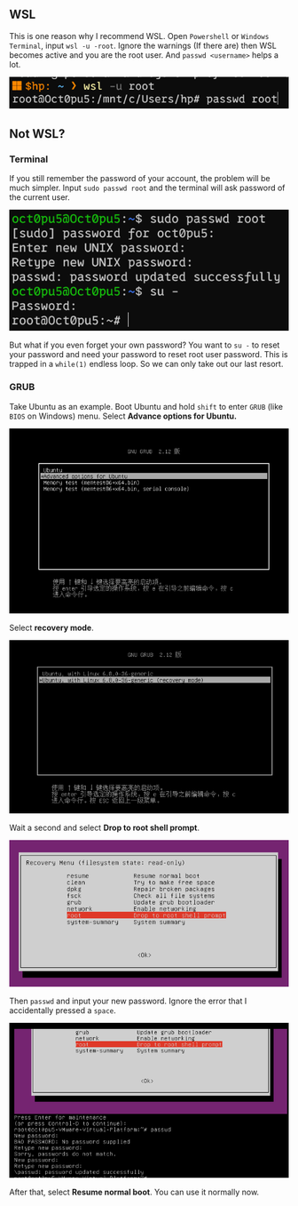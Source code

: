 ## WSL
This is one reason why I recommend WSL. Open `Powershell` or `Windows Terminal`, input `wsl -u -root`. Ignore the warnings (If there are) then WSL becomes active and you are the root user. And `passwd <username>` helps a lot.

![](/assets/Linux/2.1%20SHIT,%20I%20forgot%20my%20password%20again!/1.png)

## Not WSL?
### Terminal
If you still remember the password of your account, the problem will be much simpler. Input `sudo passwd root` and the terminal will ask password of the current user.

![](/assets/Linux/2.1%20SHIT,%20I%20forgot%20my%20password%20again!/2.png)

But what if you even forget your own password? You want to `su -`  to reset your password and need your password to reset root user password. This is trapped in a `while(1)` endless loop. So we can only take out our last resort.

### GRUB
Take Ubuntu as an example. Boot Ubuntu and hold `shift` to enter `GRUB` (like `BIOS` on Windows) menu. Select **Advance options for Ubuntu.**

![](/assets/Linux/2.1%20SHIT,%20I%20forgot%20my%20password%20again!/3.png)

Select **recovery mode**.

![](/assets/Linux/2.1%20SHIT,%20I%20forgot%20my%20password%20again!/4.png)

Wait a second and select **Drop to root shell prompt**.

![](/assets/Linux/2.1%20SHIT,%20I%20forgot%20my%20password%20again!/5.png)

Then `passwd` and input your new password. Ignore the error that I accidentally pressed a `space`.

![](/assets/Linux/2.1%20SHIT,%20I%20forgot%20my%20password%20again!/6.png)

After that, select **Resume normal boot**. You can use it normally now.
